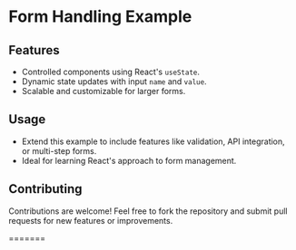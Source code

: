 # Form Handling Example
## Features
- Controlled components using React's `useState`.
- Dynamic state updates with input `name` and `value`.
- Scalable and customizable for larger forms.

## Usage
- Extend this example to include features like validation, API integration, or multi-step forms.
- Ideal for learning React's approach to form management.

## Contributing
Contributions are welcome! Feel free to fork the repository and submit pull requests for new features or improvements.

=======

